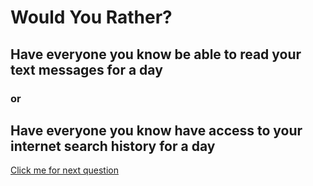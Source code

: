 # Would You Rather?
## Have everyone you know be able to read your text messages for a day
### or
## Have everyone you know have access to your internet search history for a day

[Click me for next question](./WouldyouRatherQuestion_3.md) 
